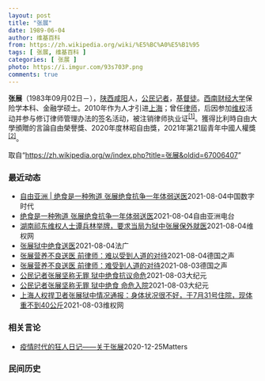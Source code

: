 ```yaml
---
layout: post
title: "张展"
date: 1989-06-04
author: 维基百科
from: https://zh.wikipedia.org/wiki/%E5%BC%A0%E5%B1%95
tags: [ 张展, 维基百科 ]
categories: [ 张展 ]
photo: https://i.imgur.com/93s703P.png
comments: true
---
```

<div class="mw-parser-output">

<p><b>张展</b>（1983年09月02日<span class="useeditintro" title="Template:BLP editintro">－</span>），<a href="/wiki/%E9%99%95%E8%A5%BF" class="mw-redirect" title="陕西">陕西</a><a href="/wiki/%E5%92%B8%E9%98%B3" class="mw-redirect" title="咸阳">咸阳</a>人，<a href="/wiki/%E5%85%AC%E6%B0%91%E8%A8%98%E8%80%85" class="mw-redirect" title="公民記者">公民记者</a>，<a href="/wiki/%E5%9F%BA%E7%9D%A3%E5%BE%92" title="基督徒">基督徒</a>。<a href="/wiki/%E8%A5%BF%E5%8D%97%E8%B4%A2%E7%BB%8F%E5%A4%A7%E5%AD%A6" title="西南财经大学">西南财经大学</a>保险学本科、金融学硕士。2010年作为人才引进<a href="/wiki/%E4%B8%8A%E6%B5%B7" class="mw-redirect" title="上海">上海</a>；曾任<a href="/wiki/%E5%BE%8B%E5%B8%88" class="mw-redirect" title="律师">律师</a>，后因参加<a href="/wiki/%E7%BB%B4%E6%9D%83" class="mw-redirect" title="维权">维权</a>活动并参与修订律师管理办法的签名活动，被注销律师执业证<sup id="cite_ref-1" class="reference"><a href="#cite_note-1">[1]</a></sup>。獲得比利時自由大學頒贈的言論自由榮譽獎、2020年度林昭自由獎，2021年第21屆青年中國人權獎<sup id="cite_ref-2" class="reference"><a href="#cite_note-2">[2]</a></sup>。
</p>
</div><noscript><img src="//zh.wikipedia.org/wiki/Special:CentralAutoLogin/start?type=1x1" alt="" title="" width="1" height="1" style="border: none; position: absolute;"></noscript>
<div class="printfooter">取自“<a dir="ltr" href="https://zh.wikipedia.org/w/index.php?title=张展&amp;oldid=67006407">https://zh.wikipedia.org/w/index.php?title=张展&amp;oldid=67006407</a>”</div><div id="recent-news"><h3>最近动态</h3><ul><li><a href="https://nodebe4.github.io/waimei/2021-08-04/%E8%87%AA%E7%94%B1%E4%BA%9A%E6%B4%B2-%E7%BB%9D%E9%A3%9F%E6%98%AF%E4%B8%80%E7%A7%8D%E6%AE%89%E9%81%93-%E5%BC%A0%E5%B1%95%E7%BB%9D%E9%A3%9F%E6%8A%97%E4%BA%89%E4%B8%80%E5%B9%B4%E4%BD%93%E5%BC%B1%E9%80%81%E5%8C%BB" title="自由亚洲 | 绝食是一种殉道 张展绝食抗争一年体弱送医—— （记者：王允&nbsp;&nbsp; 责编：申铧&nbsp;&nbsp; 网编：洪伟） 因受中国政府迫害而在狱中服刑的公民记者张展七月底因为长期绝食抗争身体虚弱被送医, 但家...">自由亚洲 | 绝食是一种殉道  张展绝食抗争一年体弱送医</a><time>2021-08-04</time><a class="tag">中国数字时代</a></li>
<li><a href="https://nodebe4.github.io/waimei/2021-08-04/%E7%BB%9D%E9%A3%9F%E6%98%AF%E4%B8%80%E7%A7%8D%E6%AE%89%E9%81%93-%E5%BC%A0%E5%B1%95%E7%BB%9D%E9%A3%9F%E6%8A%97%E4%BA%89%E4%B8%80%E5%B9%B4%E4%BD%93%E5%BC%B1%E9%80%81%E5%8C%BB" title="绝食是一种殉道 张展绝食抗争一年体弱送医—— 因受中国政府迫害而在狱中服刑的公民记者张展七月底因为长期绝食抗争身体虚弱被送医, 但家人依旧无法与张展见面。国际社会呼吁应该让张展保外就医，并无条件...">绝食是一种殉道    张展绝食抗争一年体弱送医</a><time>2021-08-04</time><a class="tag">自由亚洲电台</a></li>
<li><a href="https://nodebe4.github.io/waimei/2021-08-04/%E6%B9%96%E5%8D%97%E7%A5%81%E4%B8%9C%E7%BB%B4%E6%9D%83%E4%BA%BA%E5%A3%AB%E8%B0%AD%E5%85%B5%E6%9E%97%E4%B8%BE%E7%89%8C-%E8%A6%81%E6%B1%82%E5%BD%93%E5%B1%80%E4%B8%BA%E7%8B%B1%E4%B8%AD%E5%BC%A0%E5%B1%95%E4%BF%9D%E5%A4%96%E5%B0%B1%E5%8C%BB" title="湖南祁东维权人士谭兵林举牌，要求当局为狱中张展保外就医—— （维权网信息中心报道）2021年8月4日，本网获悉：2021年8月4日，湖南祁东县维权人士谭兵林上街举牌，呼吁当局为狱中病重的张展保外...">湖南祁东维权人士谭兵林举牌，要求当局为狱中张展保外就医</a><time>2021-08-04</time><a class="tag">维权网</a></li>
<li><a href="https://nodebe4.github.io/waimei/2021-08-04/%E5%BC%A0%E5%B1%95%E7%8B%B1%E4%B8%AD%E7%BB%9D%E9%A3%9F%E9%80%81%E5%8C%BB" title="张展狱中绝食送医—— 04/08/2021 - 11:19 张展狱中绝食送医，家人已半年无法会见。据中央社今天引述德国之声消息说，长期关注中国维权议题的张展关注组发言人王剑虹分享了张展母亲8月2...">张展狱中绝食送医</a><time>2021-08-04</time><a class="tag">法广</a></li>
<li><a href="https://nodebe4.github.io/waimei/2021-08-04/%E5%BC%A0%E5%B1%95%E8%90%A5%E5%85%BB%E4%B8%8D%E8%89%AF%E9%80%81%E5%8C%BB-%E5%89%8D%E5%BE%8B%E5%B8%88-%E9%9A%BE%E4%BB%A5%E5%8F%97%E5%88%B0%E4%BA%BA%E9%81%93%E7%9A%84%E5%AF%B9%E5%BE%85" title="张展营养不良送医 前律师：难以受到人道的对待—— 2021-08-04T05:28:08.776Z 张展因持续在监狱中进行半绝食抗议，导致目前体重已下降至不到40公斤，也面临严重的营养不良的情况...">张展营养不良送医 前律师：难以受到人道的对待</a><time>2021-08-04</time><a class="tag">德国之声</a></li>
<li><a href="https://nodebe4.github.io/waimei/2021-08-03/%E5%BC%A0%E5%B1%95%E8%90%A5%E5%85%BB%E4%B8%8D%E8%89%AF%E9%80%81%E5%8C%BB-%E5%89%8D%E5%BE%8B%E5%B8%88-%E9%9A%BE%E5%8F%97%E5%88%B0%E4%BA%BA%E9%81%93%E7%9A%84%E5%AF%B9%E5%BE%85" title="张展营养不良送医 前律师：难受到人道的对待—— 2021-08-04T04:31:47.697Z 张展因持续在监狱中进行半绝食抗议，导致目前体重已下降至不到40公斤，也面临严重的营养不良的情况。...">张展营养不良送医 前律师：难受到人道的对待</a><time>2021-08-03</time><a class="tag">德国之声</a></li>
<li><a href="https://nodebe4.github.io/waimei/2021-08-03/%E5%85%AC%E6%B0%91%E8%AE%B0%E8%80%85%E5%BC%A0%E5%B1%95%E5%9D%9A%E7%A7%B0%E6%97%A0%E7%BD%AA-%E7%8B%B1%E4%B8%AD%E7%BB%9D%E9%A3%9F%E6%8A%97%E8%AE%AE%E5%91%BD%E5%8D%B1" title="公民记者张展坚称无罪 狱中绝食抗议命危—— 【大纪元2021年08月03日讯】（大纪元记者洪宁报导）在去年武汉疫情期间报导真相被非法判刑入狱的维权律师张展，在狱中一直绝食抗争。近日，她的母亲得知...">公民记者张展坚称无罪 狱中绝食抗议命危</a><time>2021-08-03</time><a class="tag">大纪元</a></li>
<li><a href="https://nodebe4.github.io/waimei/2021-08-03/%E5%85%AC%E6%B0%91%E8%AE%B0%E8%80%85%E5%BC%A0%E5%B1%95%E5%9D%9A%E7%A7%B0%E6%97%A0%E7%BD%AA-%E7%8B%B1%E4%B8%AD%E7%BB%9D%E9%A3%9F-%E5%91%BD%E5%8D%B1%E5%85%A5%E9%99%A2" title="公民记者张展坚称无罪 狱中绝食 命危入院—— 【大纪元2021年08月03日讯】（大纪元记者洪宁报导）在去年武汉疫情期间报导真相被非法判刑入狱的维权律师张展，在狱中一直绝食抗争。近日，她的母亲得...">公民记者张展坚称无罪 狱中绝食 命危入院</a><time>2021-08-03</time><a class="tag">大纪元</a></li>
<li><a href="https://nodebe4.github.io/waimei/2021-08-03/%E4%B8%8A%E6%B5%B7%E4%BA%BA%E6%9D%83%E6%8D%8D%E5%8D%AB%E8%80%85%E5%BC%A0%E5%B1%95%E7%8B%B1%E4%B8%AD%E6%83%85%E5%86%B5%E9%80%9A%E6%8A%A5-%E8%BA%AB%E4%BD%93%E7%8A%B6%E5%86%B5%E5%BE%88%E4%B8%8D%E5%A5%BD-%E4%BA%8E7%E6%9C%8831%E5%8F%B7%E4%BD%8F%E9%99%A2-%E7%8E%B0%E4%BD%93%E9%87%8D%E4%B8%8D%E5%88%B040%E5%85%AC%E6%96%A4" title="上海人权捍卫者张展狱中情况通报：身体状况很不好，于7月31号住院，现体重不到40公斤—— （维权网信息中心报道）2021年8月3日，本网获悉上海人权捍卫者张展狱中情况，现通报如下： 张展的妈妈通...">上海人权捍卫者张展狱中情况通报：身体状况很不好，于7月31号住院，现体重不到40公斤</a><time>2021-08-03</time><a class="tag">维权网</a></li>
</ul></div><div id="open-opinion"><h3>相关言论</h3><ul><li><a href="https://nodebe4.github.io/opinion/2020-12-25/%E7%96%AB%E6%83%85%E6%97%B6%E4%BB%A3%E7%9A%84%E7%8B%82%E4%BA%BA%E6%97%A5%E8%AE%B0-%E5%85%B3%E4%BA%8E%E5%BC%A0%E5%B1%95/" title="AI XIAOMING">疫情时代的狂人日记——关于张展</a><time>2020-12-25</time><a class="tag">Matters</a></li>
</ul></div><div id="mjls-record"><h3>民间历史</h3><ul></ul></div>